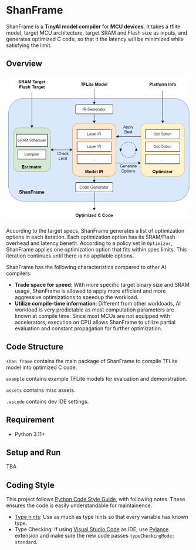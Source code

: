 # ShanFrame

ShanFrame is a **TinyAI model compiler** for **MCU devices**. It takes a tflite model, target MCU architecture, target SRAM and Flash size as inputs, and generates optimized C code, so that it the latency will be minimized while satisfying the limit.

## Overview
<p align="center">
    <img src="./assets/figures/Architecture.drawio.png" alt="architecture diagram" width="540">
</p>

According to the target specs, ShanFrame generates a list of optimization options in each iteration. Each optimization option has its SRAM/Flash overhead and latency benefit. According to a policy set in `Optimizor`, ShanFrame applies one optimization option that fits within spec limits. This iteration continues until there is no appliable options.

ShanFrame has the following characteristics compared to other AI compilers:
- **Trade space for speed**: With more specific target binary size and SRAM usage, ShanFrame is allowed to apply more efficient and more aggressive optimizations to speedup the workload.
- **Utilize compile-time information**: Different from other workloads, AI workload is very predictable as most computation parameters are known at compile time. Since most MCUs are not equipped with accelerators, execution on CPU allows ShanFrame to utilize partial evaluation and constant propagation for further optimization.

## Code Structure

`shan_frame` contains the main package of ShanFrame to compile TFLite model into optimized C code.

`example` contains example TFLite models for evaluation and demonstration.

`assets` contains misc assets.

`.vscode` contains dev IDE settings.

## Requirement

- Python 3.11+

## Setup and Run

TBA

## Coding Style

This project follows [Python Code Style Guide](https://peps.python.org/pep-0008/), with following notes. These ensures the code is easily understandable for maintainence. 

- [Type hints](https://docs.python.org/3/library/typing.html): Use as much as type hints so that every variable has known type. 
- Type Checking: If using [Visual Studio Code](https://code.visualstudio.com/) as IDE, use [Pylance](https://marketplace.visualstudio.com/items?itemName=ms-python.vscode-pylance) extension and make sure the new code passes `typeCheckingMode: standard`. 
